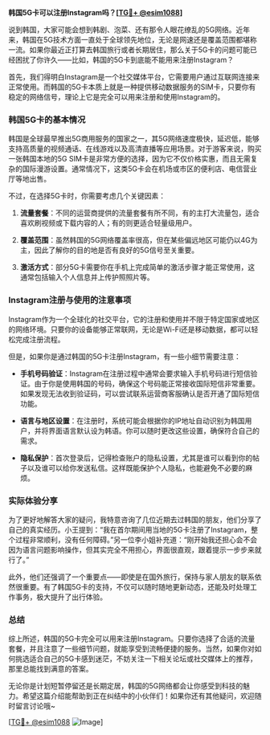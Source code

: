 **韩国5G卡可以注册Instagram吗？[[TG💪+ @esim1088](https://t.me/s/esim1088)]**

说到韩国，大家可能会想到韩剧、泡菜、还有那令人眼花缭乱的5G网络。近年来，韩国在5G技术方面一直处于全球领先地位，无论是网速还是覆盖范围都堪称一流。如果你最近正打算去韩国旅行或者长期居住，那么关于5G卡的问题可能已经困扰了你许久——比如，韩国的5G卡到底能不能用来注册Instagram？

首先，我们得明白Instagram是一个社交媒体平台，它需要用户通过互联网连接来正常使用。而韩国的5G卡本质上就是一种提供移动数据服务的SIM卡，只要你有稳定的网络信号，理论上它是完全可以用来注册和使用Instagram的。

### 韩国5G卡的基本情况

韩国是全球最早推出5G商用服务的国家之一，其5G网络速度极快，延迟低，能够支持高质量的视频通话、在线游戏以及高清直播等应用场景。对于游客来说，购买一张韩国本地的5G SIM卡是非常方便的选择，因为它不仅价格实惠，而且无需复杂的国际漫游设置。通常情况下，这类5G卡会在机场或市区的便利店、电信营业厅等地出售。

不过，在选择5G卡时，你需要考虑几个关键因素：

1. **流量套餐**：不同的运营商提供的流量套餐有所不同，有的主打大流量包，适合喜欢刷视频或下载内容的人；有的则更适合轻量级用户。
   
2. **覆盖范围**：虽然韩国的5G网络覆盖率很高，但在某些偏远地区可能仍以4G为主，因此了解你的目的地是否有良好的5G信号至关重要。

3. **激活方式**：部分5G卡需要你在手机上完成简单的激活步骤才能正常使用，这通常包括输入个人信息并上传护照照片等。

### Instagram注册与使用的注意事项

Instagram作为一个全球化的社交平台，它的注册和使用并不限于特定国家或地区的网络环境。只要你的设备能够正常联网，无论是Wi-Fi还是移动数据，都可以轻松完成注册流程。

但是，如果你是通过韩国的5G卡注册Instagram，有一些小细节需要注意：

- **手机号码验证**：Instagram在注册过程中通常会要求输入手机号码进行短信验证。由于你是使用韩国的号码，确保这个号码能正常接收国际短信非常重要。如果发现无法收到验证码，可以尝试联系运营商客服确认是否开通了国际短信功能。

- **语言与地区设置**：在注册时，系统可能会根据你的IP地址自动识别为韩国用户，并将界面语言默认设为韩语。你可以随时更改这些设置，确保符合自己的需求。

- **隐私保护**：首次登录后，记得检查账户的隐私设置，尤其是谁可以看到你的帖子以及谁可以给你发送私信。这样既能保护个人隐私，也能避免不必要的麻烦。

### 实际体验分享

为了更好地解答大家的疑问，我特意咨询了几位近期去过韩国的朋友，他们分享了自己的真实经历。小王提到：“我在首尔期间用当地的5G卡注册了Instagram，整个过程非常顺利，没有任何障碍。”另一位李小姐补充道：“刚开始我还担心会不会因为语言问题影响操作，但其实完全不用担心，界面很直观，跟着提示一步步来就行了。”

此外，他们还强调了一个重要点——即使是在国外旅行，保持与家人朋友的联系依然很重要。有了韩国5G卡的支持，不仅可以随时随地更新动态，还能及时处理工作事务，极大提升了出行体验。

### 总结

综上所述，韩国的5G卡完全可以用来注册Instagram。只要你选择了合适的流量套餐，并且注意了一些细节问题，就能享受到流畅便捷的服务。当然，如果你对如何挑选适合自己的5G卡感到迷茫，不妨关注一下相关论坛或社交媒体上的推荐，那里总能找到满意的答案。

无论你是计划短暂停留还是长期定居，韩国的5G网络都会让你感受到科技的魅力。希望这篇介绍能帮助到正在纠结中的小伙伴们！如果你还有其他疑问，欢迎随时留言讨论哦~

[[TG💪+ @esim1088](https://t.me/s/esim1088) ![Image](https://i.postimg.cc/4NQfJmqS/Snipaste-2025-05-13-00-14-12.png)]